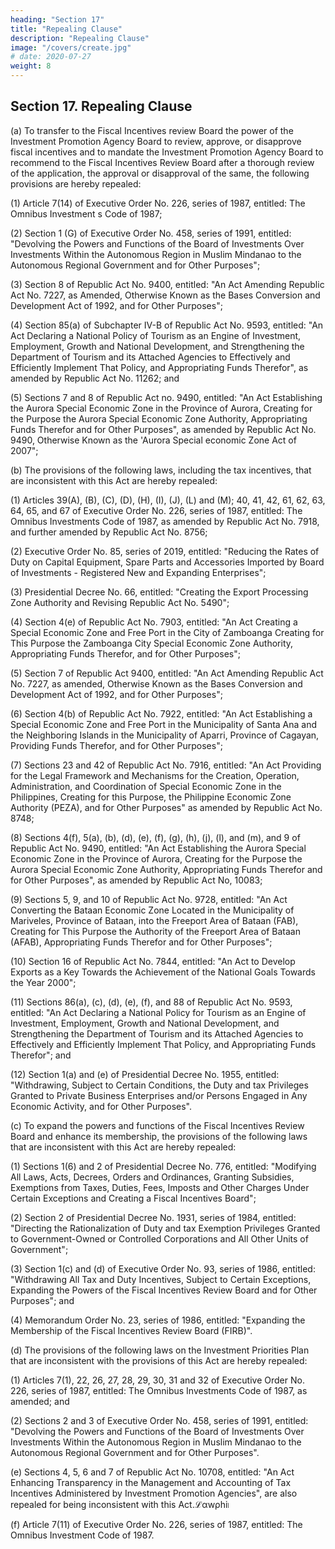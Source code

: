 ```yaml
---
heading: "Section 17"
title: "Repealing Clause"
description: "Repealing Clause"
image: "/covers/create.jpg"
# date: 2020-07-27 
weight: 8
---
```



## Section 17. Repealing Clause

(a) To transfer to the Fiscal Incentives review Board the power of the Investment Promotion Agency Board to review, approve, or disapprove fiscal incentives and to mandate the Investment Promotion Agency Board to recommend to the Fiscal Incentives Review Board after a thorough review of the application, the approval or disapproval of the same, the following provisions are hereby repealed:

(1) Article 7(14) of Executive Order No. 226, series of 1987, entitled: The Omnibus Investment s Code of 1987;

(2) Section 1 (G) of Executive Order No. 458, series of 1991, entitled: "Devolving the Powers and Functions of the Board of Investments Over Investments Within the Autonomous Region in Muslim Mindanao to the Autonomous Regional Government and for Other Purposes";

(3) Section 8 of Republic Act No. 9400, entitled: "An Act Amending Republic Act No. 7227, as Amended, Otherwise Known as the Bases Conversion and Development Act of 1992, and for Other Purposes";

(4) Section 85(a) of Subchapter IV-B of Republic Act No. 9593, entitled: "An Act Declaring a National Policy of Tourism as an Engine of Investment, Employment, Growth and National Development, and Strengthening the Department of Tourism and its Attached Agencies to Effectively and Efficiently Implement That Policy, and Appropriating Funds Therefor", as amended by Republic Act No. 11262; and

(5) Sections 7 and 8 of Republic Act no. 9490, entitled: "An Act Establishing the Aurora Special Economic Zone in the Province of Aurora, Creating for the Purpose the Aurora Special Economic Zone Authority, Appropriating Funds Therefor and for Other Purposes", as amended by Republic Act No. 9490, Otherwise Known as the 'Aurora Special economic Zone Act of 2007";

(b) The provisions of the following laws, including the tax incentives, that are inconsistent with this Act are hereby repealed:

(1) Articles 39(A), (B), (C), (D), (H), (I), (J), (L) and (M); 40, 41, 42, 61, 62, 63, 64, 65, and 67 of Executive Order No. 226, series of 1987, entitled: The Omnibus Investments Code of 1987, as amended by Republic Act No. 7918, and further amended by Republic Act No. 8756;

(2) Executive Order No. 85, series of 2019, entitled: "Reducing the Rates of Duty on Capital Equipment, Spare Parts and Accessories Imported by Board of Investments - Registered New and Expanding Enterprises";

(3) Presidential Decree No. 66, entitled: "Creating the Export Processing Zone Authority and Revising Republic Act No. 5490";

(4) Section 4(e) of Republic Act No. 7903, entitled: "An Act Creating a Special Economic Zone and Free Port in the City of Zamboanga Creating for This Purpose the Zamboanga City Special Economic Zone Authority, Appropriating Funds Therefor, and for Other Purposes";

(5) Section 7 of Republic Act 9400, entitled: "An Act Amending Republic Act No. 7227, as amended, Otherwise Known as the Bases Conversion and Development Act of 1992, and for Other Purposes";

(6) Section 4(b) of Republic Act No. 7922, entitled: "An Act Establishing a Special Economic Zone and Free Port in the Municipality of Santa Ana and the Neighboring Islands in the Municipality of Aparri, Province of Cagayan, Providing Funds Therefor, and for Other Purposes";

(7) Sections 23 and 42 of Republic Act No. 7916, entitled: "An Act Providing for the Legal Framework and Mechanisms for the Creation, Operation, Administration, and Coordination of Special Economic Zone in the Philippines, Creating for this Purpose, the Philippine Economic Zone Authority (PEZA), and for Other Purposes" as amended by Republic Act No. 8748;

(8) Sections 4(f), 5(a), (b), (d), (e), (f), (g), (h), (j), (l), and (m), and 9 of Republic Act No. 9490, entitled: "An Act Establishing the Aurora Special Economic Zone in the Province of Aurora, Creating for the Purpose the Aurora Special Economic Zone Authority, Appropriating Funds Therefor and for Other Purposes", as amended by Republic Act No, 10083;

(9) Sections 5, 9, and 10 of Republic Act No. 9728, entitled: "An Act Converting the Bataan Economic Zone Located in the Municipality of Mariveles, Province of Bataan, into the Freeport Area of Bataan (FAB), Creating for This Purpose the Authority of the Freeport Area of Bataan (AFAB), Appropriating Funds Therefor and for Other Purposes";

(10) Section 16 of Republic Act No. 7844, entitled: "An Act to Develop Exports as a Key Towards the Achievement of the National Goals Towards the Year 2000";

(11) Sections 86(a), (c), (d), (e), (f), and 88 of Republic Act No. 9593, entitled: "An Act Declaring a National Policy for Tourism as an Engine of Investment, Employment, Growth and National Development, and Strengthening the Department of Tourism and its Attached Agencies to Effectively and Efficiently Implement That Policy, and Appropriating Funds Therefor"; and

(12) Section 1(a) and (e) of Presidential Decree No. 1955, entitled: "Withdrawing, Subject to Certain Conditions, the Duty and tax Privileges Granted to Private Business Enterprises and/or Persons Engaged in Any Economic Activity, and for Other Purposes".

(c) To expand the powers and functions of the Fiscal Incentives Review Board and enhance its membership, the provisions of the following laws that are inconsistent with this Act are hereby repealed:

(1) Sections 1(6) and 2 of Presidential Decree No. 776, entitled: "Modifying All Laws, Acts, Decrees, Orders and Ordinances, Granting Subsidies, Exemptions from Taxes, Duties, Fees, Imposts and Other Charges Under Certain Exceptions and Creating a Fiscal Incentives Board";

(2) Section 2 of Presidential Decree No. 1931, series of 1984, entitled: "Directing the Rationalization of Duty and tax Exemption Privileges Granted to Government-Owned or Controlled Corporations and All Other Units of Government";

(3) Section 1(c) and (d) of Executive Order No. 93, series of 1986, entitled: "Withdrawing All Tax and Duty Incentives, Subject to Certain Exceptions, Expanding the Powers of the Fiscal Incentives Review Board and for Other Purposes"; and

(4) Memorandum Order No. 23, series of 1986, entitled: "Expanding the Membership of the Fiscal Incentives Review Board (FIRB)".

(d) The provisions of the following laws on the Investment Priorities Plan that are inconsistent with the provisions of this Act are hereby repealed:

(1) Articles 7(1), 22, 26, 27, 28, 29, 30, 31 and 32 of Executive Order No. 226, series of 1987, entitled: The Omnibus Investments Code of 1987, as amended; and

(2) Sections 2 and 3 of Executive Order No. 458, series of 1991, entitled: "Devolving the Powers and Functions of the Board of Investments Over Investments Within the Autonomous Region in Muslim Mindanao to the Autonomous Regional Government and for Other Purposes".

(e) Sections 4, 5, 6 and 7 of Republic Act No. 10708, entitled: "An Act Enhancing Transparency in the Management and Accounting of Tax Incentives Administered by Investment Promotion Agencies", are also repealed for being inconsistent with this Act.ℒαwρhi৷

(f) Article 7(11) of Executive Order No. 226, series of 1987, entitled: The Omnibus Investment Code of 1987.


